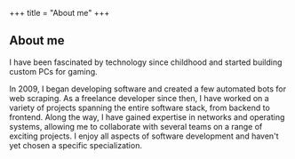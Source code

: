 +++
title = "About me"
+++

## About me

I have been fascinated by technology since childhood and started building custom PCs for gaming.

In 2009, I began developing software and created a few automated bots for web scraping.
As a freelance developer since then, I have worked on a variety of projects spanning
the entire software stack, from backend to frontend. Along the way, I have gained expertise
in networks and operating systems, allowing me to collaborate with several teams on a range of
exciting projects. I enjoy all aspects of software development and haven't yet chosen a specific
specialization.